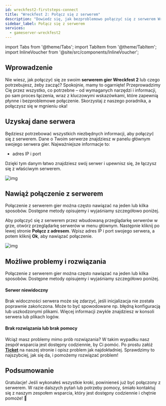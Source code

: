 ```yaml
---
id: wreckfest2-firststeps-connect
title: "Wreckfest 2: Połącz się z serwerem"
description: "Dowiedz się, jak bezproblemowo połączyć się z serwerem Wreckfest 2 i rozwiązać typowe problemy, aby cieszyć się płynną rozgrywką → Sprawdź teraz"
sidebar_label: Połącz się z serwerem
services:
  - gameserver-wreckfest2
---
```


import Tabs from '@theme/Tabs';
import TabItem from '@theme/TabItem';
import InlineVoucher from '@site/src/components/InlineVoucher';


## Wprowadzenie
Nie wiesz, jak połączyć się ze swoim **serwerem gier Wreckfest 2** lub czego potrzebujesz, żeby zacząć? Spokojnie, mamy to ogarnięte! Przeprowadzimy Cię przez wszystko, co potrzebne – od wymaganych narzędzi i informacji, po sam proces łączenia, wraz z kluczowymi wskazówkami, które zapewnią płynne i bezproblemowe połączenie. Skorzystaj z naszego poradnika, a połączysz się w mgnieniu oka!

<InlineVoucher />



## Uzyskaj dane serwera


Będziesz potrzebować wszystkich niezbędnych informacji, aby połączyć się z serwerem. Dane o Twoim serwerze znajdziesz w panelu głównym swojego serwera gier. Najważniejsze informacje to:

- adres IP i port


Dzięki tym danym łatwo znajdziesz swój serwer i upewnisz się, że łączysz się z właściwym serwerem.

![img](https://screensaver01.zap-hosting.com/index.php/s/woXJxHmSDgc6Tna/preview)

## Nawiąż połączenie z serwerem


Połączenie z serwerem gier można często nawiązać na jeden lub kilka sposobów. Dostępne metody opisujemy i wyjaśniamy szczegółowo poniżej.

<Tabs>
    <TabItem value="connect_solution_direct_ingame" label="Bezpośrednie połączenie (w grze)" default>

Aby połączyć się z serwerem przez wbudowaną przeglądarkę serwerów w grze, otwórz przeglądarkę serwerów w menu głównym. Następnie kliknij po lewej stronie **Połącz z adresem**. Wpisz adres IP i port swojego serwera, a potem kliknij **Ok**, aby nawiązać połączenie.

![img](https://screensaver01.zap-hosting.com/index.php/s/MrQY8DKQKFz2sSn/download)

</TabItem>

</Tabs>



## Możliwe problemy i rozwiązania


Połączenie z serwerem gier można często nawiązać na jeden lub kilka sposobów. Dostępne metody opisujemy i wyjaśniamy szczegółowo poniżej.

#### Serwer niewidoczny


Brak widoczności serwera może się zdarzyć, jeśli inicjalizacja nie została poprawnie zakończona. Może to być spowodowane np. błędną konfiguracją lub uszkodzonymi plikami. Więcej informacji zwykle znajdziesz w konsoli serwera lub plikach logów.



#### Brak rozwiązania lub brak pomocy


Wciąż masz problemy mimo prób rozwiązania? W takim wypadku nasz zespół wsparcia jest dostępny codziennie, by Ci pomóc. Po prostu załóż **[Ticket](https://zap-hosting.com/en/customer/support/)** na naszej stronie i opisz problem jak najdokładniej. Sprawdzimy to najszybciej, jak się da, i pomożemy rozwiązać problem!



## Podsumowanie

Gratulacje! Jeśli wykonałeś wszystkie kroki, powinieneś już być połączony z serwerem. W razie dalszych pytań lub potrzeby pomocy, śmiało kontaktuj się z naszym zespołem wsparcia, który jest dostępny codziennie i chętnie pomoże! 🙂




<InlineVoucher />